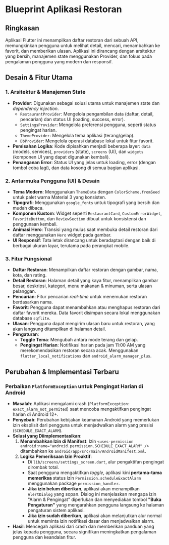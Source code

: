 # Blueprint Aplikasi Restoran

## Ringkasan

Aplikasi Flutter ini menampilkan daftar restoran dari sebuah API, memungkinkan pengguna untuk melihat detail, mencari, menambahkan ke favorit, dan memberikan ulasan. Aplikasi ini dirancang dengan arsitektur yang bersih, manajemen state menggunakan Provider, dan fokus pada pengalaman pengguna yang modern dan responsif.

## Desain & Fitur Utama

### 1. Arsitektur & Manajemen State
- **Provider**: Digunakan sebagai solusi utama untuk manajemen state dan *dependency injection*.
  - `RestaurantProvider`: Mengelola pengambilan data (daftar, detail, pencarian) dan status UI (loading, success, error).
  - `SettingsProvider`: Mengelola preferensi pengguna, seperti status pengingat harian.
  - `ThemeProvider`: Mengelola tema aplikasi (terang/gelap).
  - `DbProvider`: Mengelola operasi database lokal untuk fitur favorit.
- **Pemisahan Logika**: Kode dipisahkan menjadi beberapa layer: `data` (models, services), `providers` (state), `screens` (UI), dan `widgets` (komponen UI yang dapat digunakan kembali).
- **Penanganan Error**: Status UI yang jelas untuk loading, error (dengan tombol coba lagi), dan data kosong di semua bagian aplikasi.

### 2. Antarmuka Pengguna (UI) & Desain
- **Tema Modern**: Menggunakan `ThemeData` dengan `ColorScheme.fromSeed` untuk palet warna Material 3 yang konsisten.
- **Tipografi**: Menggunakan `google_fonts` untuk tipografi yang bersih dan mudah dibaca.
- **Komponen Kustom**: Widget seperti `RestaurantCard`, `CustomErrorWidget`, `FavoriteButton`, dan `ReviewSection` dibuat untuk konsistensi dan penggunaan kembali.
- **Animasi Hero**: Transisi yang mulus saat membuka detail restoran dari daftar menggunakan `Hero` widget pada gambar.
- **UI Responsif**: Tata letak dirancang untuk beradaptasi dengan baik di berbagai ukuran layar, terutama pada perangkat mobile.

### 3. Fitur Fungsional
- **Daftar Restoran**: Menampilkan daftar restoran dengan gambar, nama, kota, dan rating.
- **Detail Restoran**: Halaman detail yang kaya fitur, menampilkan gambar besar, deskripsi, kategori, menu makanan & minuman, serta ulasan pelanggan.
- **Pencarian**: Fitur pencarian *real-time* untuk menemukan restoran berdasarkan nama.
- **Favorit**: Pengguna dapat menambahkan atau menghapus restoran dari daftar favorit mereka. Data favorit disimpan secara lokal menggunakan database `sqflite`.
- **Ulasan**: Pengguna dapat mengirim ulasan baru untuk restoran, yang akan langsung ditampilkan di halaman detail.
- **Pengaturan**:
  - **Toggle Tema**: Mengubah antara mode terang dan gelap.
  - **Pengingat Harian**: Notifikasi harian pada jam 11:00 AM yang merekomendasikan restoran secara acak. Menggunakan `flutter_local_notifications` dan `android_alarm_manager_plus`.

## Perubahan & Implementasi Terbaru

### **Perbaikan `PlatformException` untuk Pengingat Harian di Android**

- **Masalah**: Aplikasi mengalami crash (`PlatformException: exact_alarm_not_permited`) saat mencoba mengaktifkan pengingat harian di Android 12+.
- **Penyebab**: Perubahan kebijakan keamanan Android yang memerlukan izin eksplisit dari pengguna untuk menjadwalkan alarm yang presisi (`SCHEDULE_EXACT_ALARM`).
- **Solusi yang Diimplementasikan**:
  1.  **Menambahkan Izin di Manifest**: Izin `<uses-permission android:name="android.permission.SCHEDULE_EXACT_ALARM" />` ditambahkan ke `android/app/src/main/AndroidManifest.xml`.
  2.  **Logika Pemeriksaan Izin Proaktif**:
      - Di `lib/screens/settings_screen.dart`, alur pengaktifan pengingat dirombak total.
      - Saat pengguna mengaktifkan *toggle*, aplikasi kini **pertama-tama memeriksa** status izin `Permission.scheduleExactAlarm` menggunakan package `permission_handler`.
      - **Jika izin belum diberikan**, aplikasi akan menampilkan `AlertDialog` yang sopan. Dialog ini menjelaskan mengapa izin "Alarm & Pengingat" diperlukan dan menyediakan tombol **"Buka Pengaturan"** yang mengarahkan pengguna langsung ke halaman pengaturan sistem aplikasi.
      - **Jika izin sudah diberikan**, aplikasi akan melanjutkan alur normal untuk meminta izin notifikasi dasar dan menjadwalkan alarm.
- **Hasil**: Mencegah aplikasi dari crash dan memberikan panduan yang jelas kepada pengguna, secara signifikan meningkatkan pengalaman pengguna dan keandalan fitur.
